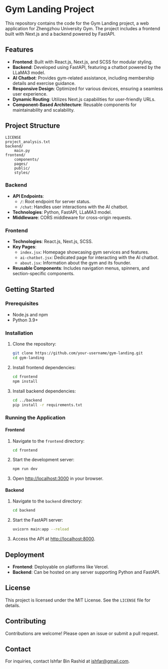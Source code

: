 # Gym Landing Project

This repository contains the code for the Gym Landing project, a web application for Zhengzhou University Gym. The project includes a frontend built with Next.js and a backend powered by FastAPI.

## Features

- **Frontend**: Built with React.js, Next.js, and SCSS for modular styling.
- **Backend**: Developed using FastAPI, featuring a chatbot powered by the LLaMA3 model.
- **AI Chatbot**: Provides gym-related assistance, including membership details and exercise guidance.
- **Responsive Design**: Optimized for various devices, ensuring a seamless user experience.
- **Dynamic Routing**: Utilizes Next.js capabilities for user-friendly URLs.
- **Component-Based Architecture**: Reusable components for maintainability and scalability.

## Project Structure

```
LICENSE
project_analysis.txt
backend/
    main.py
frontend/
    components/
    pages/
    public/
    styles/
```

### Backend
- **API Endpoints**:
  - `/`: Root endpoint for server status.
  - `/chat`: Handles user interactions with the AI chatbot.
- **Technologies**: Python, FastAPI, LLaMA3 model.
- **Middleware**: CORS middleware for cross-origin requests.

### Frontend
- **Technologies**: React.js, Next.js, SCSS.
- **Key Pages**:
  - `index.jsx`: Homepage showcasing gym services and features.
  - `ai-chatbot.jsx`: Dedicated page for interacting with the AI chatbot.
  - `about.jsx`: Information about the gym and its founder.
- **Reusable Components**: Includes navigation menus, spinners, and section-specific components.

## Getting Started

### Prerequisites

- Node.js and npm
- Python 3.9+

### Installation

1. Clone the repository:
   ```bash
   git clone https://github.com/your-username/gym-landing.git
   cd gym-landing
   ```

2. Install frontend dependencies:
   ```bash
   cd frontend
   npm install
   ```

3. Install backend dependencies:
   ```bash
   cd ../backend
   pip install -r requirements.txt
   ```

### Running the Application

#### Frontend

1. Navigate to the `frontend` directory:
   ```bash
   cd frontend
   ```

2. Start the development server:
   ```bash
   npm run dev
   ```

3. Open [http://localhost:3000](http://localhost:3000) in your browser.

#### Backend

1. Navigate to the `backend` directory:
   ```bash
   cd backend
   ```

2. Start the FastAPI server:
   ```bash
   uvicorn main:app --reload
   ```

3. Access the API at [http://localhost:8000](http://localhost:8000).

## Deployment

- **Frontend**: Deployable on platforms like Vercel.
- **Backend**: Can be hosted on any server supporting Python and FastAPI.

## License

This project is licensed under the MIT License. See the `LICENSE` file for details.

## Contributing

Contributions are welcome! Please open an issue or submit a pull request.

## Contact

For inquiries, contact Ishfar Bin Rashid at ishfar@gmail.com.